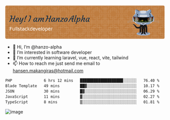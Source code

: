 ![Header](./github-header-image.png)

- 👋 Hi, I’m @hanzo-alpha
- 👀 I’m interested in software developer
- 🌱 I’m currently learning laravel, vue, react, vite, tailwind
- 📫 How to reach me just send me email to hansen.makangiras@hotmail.com 

<!---
hanzo-alpha/hanzo-alpha is a ✨ special ✨ repository because its `README.md` (this file) appears on your GitHub profile.
You can click the Preview link to take a look at your changes.
--->

<!--START_SECTION:waka-->

```txt
PHP              6 hrs 12 mins   ███████████████████░░░░░░   76.40 %
Blade Template   49 mins         ██▓░░░░░░░░░░░░░░░░░░░░░░   10.17 %
JSON             30 mins         █▓░░░░░░░░░░░░░░░░░░░░░░░   06.29 %
JavaScript       11 mins         ▓░░░░░░░░░░░░░░░░░░░░░░░░   02.27 %
TypeScript       8 mins          ▒░░░░░░░░░░░░░░░░░░░░░░░░   01.81 %
```

<!--END_SECTION:waka-->

![image](https://github.com/hanzo-alpha/hanzo-alpha/assets/111342797/c4bd2977-6123-4017-8652-6e166259b484)

